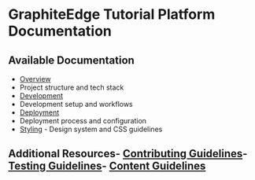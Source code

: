 # GraphiteEdge Tutorial Platform Documentation

## Available Documentation

- [Overview](OVERVIEW.md)
- Project structure and tech stack
- [Development](DEVELOPMENT.md)
- Development setup and workflows
- [Deployment](DEPLOYMENT.md)
- Deployment process and configuration
- [Styling](STYLING.md) - Design system and CSS guidelines

## Additional Resources- [Contributing Guidelines](CONTRIBUTING.md)- [Testing Guidelines](TESTING.md)- [Content Guidelines](CONTENT.md)
